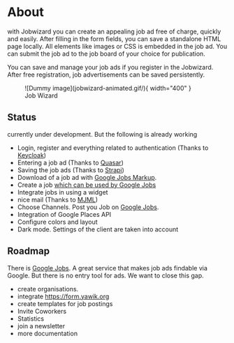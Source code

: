 # About

with Jobwizard you can create an appealing job ad free of charge, quickly and easily. After filling in the form fields, you can save a standalone HTML page locally. All elements like images or CSS is embedded in the job ad. You can submit the job ad to the job board of your choice for publication.

You can save and manage your job ads if you register in the Jobwizard. After free registration, job advertisements can be saved persistently.

<figure markdown>
  ![Dummy image](jobwizard-animated.gif/){ width="400" }
  <figcaption>Job Wizard</figcaption>
</figure>

## Status

currently under development. But the following is already working

* Login, register and everything related to authentication (Thanks to [Keycloak](https://www.keycloak.org/))
* Entering a job ad (Thanks to [Quasar](https://quasar.dev))
* Saving the job ads (Thanks to [Strapi](https://strapi.io))
* Download of a job ad with [Google Jobs Markup](https://developers.google.com/search/docs/advanced/structured-data/job-posting).
* Create a job [which can be used by Google Jobs](https://yawik.org/2021/12/unabhaengiges-eingabeformular-fuer-google-jobs/)
* Integrate jobs in using a widget 
* nice mail (Thanks to [MJML](https://mjml.io/))
* Choose Channels. Post you Job on [Google Jobs](https://jobs.google.com/about/).
* Integration of Google Places API
* Configure colors and layout
* Dark mode. Settings of the client are taken into account 

## Roadmap

There is [Google Jobs](https://de.wikipedia.org/wiki/Google_for_Jobs). A great service that makes job ads findable via Google. But there is no entry tool for ads. We want to close this gap.

* create organisations. 
* integrate https://form.yawik.org
* create templates for job postings
* Invite Coworkers
* Statistics
* join a newsletter
* more documentation


